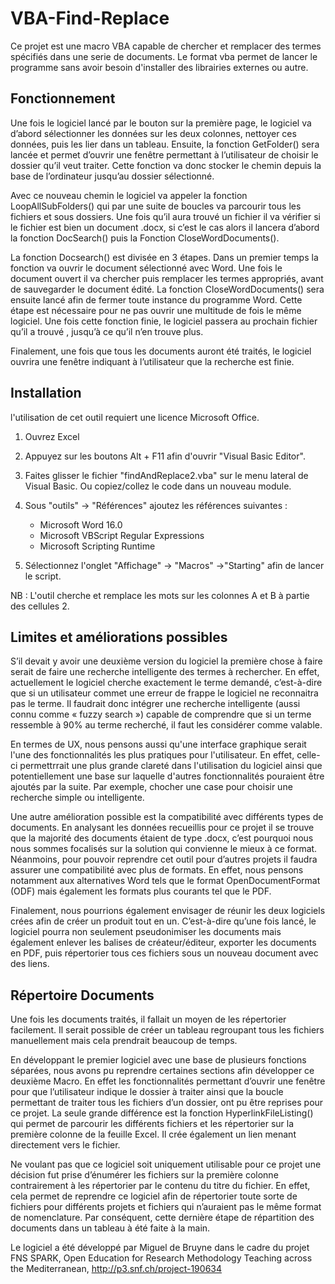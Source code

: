# VBA-Find-Replace
Ce projet est une macro VBA capable de chercher et remplacer des termes spécifiés dans une serie de documents. Le format vba permet de lancer le programme sans avoir besoin d'installer des librairies externes ou autre. 


## Fonctionnement
Une fois le logiciel lancé par le bouton sur la première page, le logiciel va d’abord sélectionner les données sur les deux colonnes, nettoyer ces données, puis les lier dans un tableau. Ensuite,  la fonction GetFolder() sera lancée et permet d’ouvrir une fenêtre permettant à l’utilisateur de choisir le dossier qu’il veut traiter. Cette fonction va donc stocker le chemin depuis la base de l’ordinateur jusqu’au dossier sélectionné. 

Avec ce nouveau chemin le logiciel va appeler la fonction LoopAllSubFolders() qui par une suite de boucles va parcourir tous les fichiers et sous dossiers. Une fois qu’il aura trouvé un fichier il va vérifier si le fichier est bien un document .docx, si c’est le cas alors il lancera d’abord la fonction DocSearch() puis la Fonction CloseWordDocuments().

La fonction Docsearch() est divisée en 3 étapes. Dans un premier temps la fonction va ouvrir le document sélectionné avec Word. Une fois le document ouvert il va chercher puis remplacer les termes appropriés, avant de sauvegarder le document édité. La fonction CloseWordDocuments() sera ensuite lancé afin de fermer toute instance du programme Word. Cette étape est nécessaire pour ne pas ouvrir une multitude de fois le même logiciel. Une fois cette fonction finie, le logiciel passera au prochain fichier qu’il a trouvé , jusqu’à ce qu’il n’en trouve plus.

Finalement, une fois que tous les documents auront été traités, le logiciel ouvrira une fenêtre indiquant à l’utilisateur que la recherche est finie.

## Installation

l'utilisation de cet outil requiert une licence Microsoft Office.


 1.  Ouvrez Excel

 2. Appuyez sur les boutons Alt + F11 afin d'ouvrir "Visual Basic Editor". 

 3. Faites glisser le fichier "findAndReplace2.vba" sur le menu lateral de Visual Basic. Ou copiez/collez le code dans un nouveau module. 

 4. Sous "outils" -> "Références" ajoutez les références suivantes : 
     - Microsoft Word 16.0
     - Microsoft VBScript Regular Expressions
     - Microsoft Scripting Runtime

  5. Sélectionnez l'onglet "Affichage" -> "Macros" ->"Starting" afin de lancer le script. 

NB : L'outil cherche et remplace les mots sur les colonnes A et B à partie des cellules 2. 

## Limites et améliorations possibles
S’il devait y avoir une deuxième version du logiciel la première chose à faire serait de faire une recherche intelligente des termes à rechercher. En effet, actuellement le logiciel cherche exactement le terme demandé, c’est-à-dire que si un utilisateur commet une erreur de frappe le logiciel ne reconnaitra pas le terme.  Il faudrait donc intégrer une recherche intelligente (aussi connu comme « fuzzy search ») capable de comprendre que si un terme ressemble à 90% au terme recherché,  il faut les considérer comme valable.

En termes de UX, nous pensons aussi qu'une interface graphique serait l'une des fonctionnalités les plus pratiques pour l'utilisateur. En effet, celle-ci permettrrait une plus grande clareté dans l'utilisation du logiciel ainsi que potentiellement une base sur laquelle d'autres fonctionnalités pouraient être ajoutés par la suite. Par exemple, chocher une case pour choisir une recherche simple ou intelligente. 

Une autre amélioration possible est la compatibilité avec différents types de documents. En analysant les données recueillis pour ce projet il se trouve que la majorité des documents étaient de type .docx, c’est pourquoi nous nous sommes focalisés sur la solution qui convienne le mieux à ce format. Néanmoins, pour pouvoir reprendre cet outil pour d’autres projets il faudra assurer une compatibilité avec plus de formats. En effet, nous pensons notamment aux alternatives Word tels que le format OpenDocumentFormat (ODF) mais également les formats plus courants tel que le PDF. 

Finalement, nous pourrions également envisager de réunir les deux logiciels crées afin de créer un produit tout en un. C’est-à-dire qu’une fois lancé, le logiciel pourra non seulement pseudonimiser les documents mais également enlever les balises de créateur/éditeur, exporter les documents en PDF, puis répertorier tous ces fichiers sous un nouveau document avec des liens. 


## Répertoire Documents

Une fois les documents traités, il fallait un moyen de les répertorier facilement. Il serait possible de créer un tableau regroupant tous les fichiers manuellement mais cela prendrait beaucoup de temps.

En développant le premier logiciel avec une base de plusieurs fonctions séparées, nous avons pu reprendre certaines sections afin développer ce deuxième Macro. En effet les fonctionnalités permettant d’ouvrir une fenêtre pour que l’utilisateur indique le dossier à traiter ainsi que la boucle permettant de traiter tous les fichiers d’un dossier, ont pu être reprises pour ce projet. La seule grande différence est la fonction HyperlinkFileListing() qui permet de parcourir les différents fichiers et les répertorier sur la première colonne de la feuille Excel. Il crée également un lien menant directement vers le fichier. 

Ne voulant pas que ce logiciel soit uniquement utilisable pour ce projet une décision fut prise d’énumérer les fichiers sur la première colonne contrairement à les répertorier par le contenu du titre du fichier. En effet, cela permet de reprendre ce logiciel afin de répertorier toute sorte de fichiers pour différents projets et fichiers qui n’auraient pas le même format de nomenclature. Par conséquent, cette dernière étape de répartition des documents dans un tableau à été faite à la main. 

Le logiciel a été développé par Miguel de Bruyne dans le cadre du projet FNS SPARK, Open Education for Research Methodology Teaching across the Mediterranean, http://p3.snf.ch/project-190634
